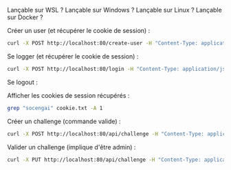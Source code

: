 Lançable sur WSL ?
Lançable sur Windows ?
Lançable sur Linux ?
Lançable sur Docker ?

Créer un user (et récupérer le cookie de session) :
```bash
curl -X POST http://localhost:80/create-user -H "Content-Type: application/json" -d '{"username": "lglanois", "password": "password0!", "email":"loic.glanois@ynov.com"}' -c cookie.txt
```

Se logger (et récupérer le cookie de session) :
```bash
curl -X POST http://localhost:80/login -H "Content-Type: application/json" -d '{"username": "lglanois", "password": "password0!"}' -c cookie.txt
```

Se logout :

Afficher les cookies de session récupérés :
```bash
grep "socengai" cookie.txt -A 1
```

Créer un challenge (commande valide) :
```bash
curl -X POST http://localhost:80/api/challenge -H "Content-Type: application/json" -d '{"title": "Welcome to the Game", "description": "Un petit challenge introductif", "illustration": "illustration.png"}' -b cookie.txt -v
```

Valider un challenge (implique d'être admin) : 
```bash
curl -X PUT http://localhost:80/api/challenge -H "Content-Type: application/json" -d '{"operation":"validate", "title": "Welcome to the Game", "description": "Un petit challenge introductif", "illustration": "illustration.png"}' -b cookie.txt -v
```